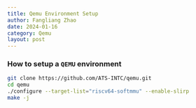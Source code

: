 ```yaml
---
title: Qemu Environment Setup
author: Fangliang Zhao
date: 2024-01-16
category: Qemu
layout: post
---
```


### How to setup a `QEMU` environment

```sh
git clone https://github.com/ATS-INTC/qemu.git
cd qemu
./configure --target-list="riscv64-softmmu" --enable-slirp
make -j
```